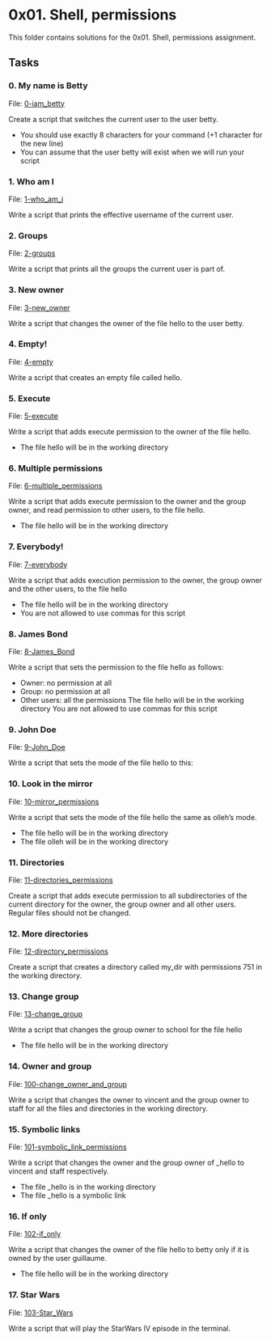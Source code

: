 # 0x01. Shell, permissions

This folder contains solutions for the 0x01. Shell, permissions assignment.

## Tasks

### 0. </u>My name is Betty</u>
File: [0-iam_betty](https://github.com/Ndunge-Makau/alx-system_engineering-devops/tree/master/0x01-shell_permissions/0-iam_betty)

Create a script that switches the current user to the user betty.

- You should use exactly 8 characters for your command (+1 character for the new line)
- You can assume that the user betty will exist when we will run your script


### 1. Who am I
File: [1-who_am_i](https://github.com/Ndunge-Makau/alx-system_engineering-devops/tree/master/0x01-shell_permissions/1-who_am_i)

Write a script that prints the effective username of the current user.


### 2. Groups
File: [2-groups](https://github.com/Ndunge-Makau/alx-system_engineering-devops/tree/master/0x01-shell_permissions/2-groups)

Write a script that prints all the groups the current user is part of.


### 3. New owner
File: [3-new_owner](https://github.com/Ndunge-Makau/alx-system_engineering-devops/tree/master/0x01-shell_permissions/3-new_owner)

Write a script that changes the owner of the file hello to the user betty.


### 4. Empty!
File: [4-empty](https://github.com/Ndunge-Makau/alx-system_engineering-devops/tree/master/0x01-shell_permissions/4-empty)

Write a script that creates an empty file called hello.


### 5. Execute
File: [5-execute](https://github.com/Ndunge-Makau/alx-system_engineering-devops/tree/master/0x01-shell_permissions/5-execute)

Write a script that adds execute permission to the owner of the file hello.

- The file hello will be in the working directory


### 6. Multiple permissions
File: [6-multiple_permissions](https://github.com/Ndunge-Makau/alx-system_engineering-devops/tree/master/0x01-shell_permissions/6-multiple_permissions)

Write a script that adds execute permission to the owner and the group owner, and read permission to other users, to the file hello.

- The file hello will be in the working directory


### 7. Everybody!
File: [7-everybody](https://github.com/Ndunge-Makau/alx-system_engineering-devops/tree/master/0x01-shell_permissions/7-everybody)

Write a script that adds execution permission to the owner, the group owner and the other users, to the file hello

- The file hello will be in the working directory
- You are not allowed to use commas for this script


### 8. James Bond
File: [8-James_Bond](https://github.com/Ndunge-Makau/alx-system_engineering-devops/tree/master/0x01-shell_permissions/8-James_Bond)

Write a script that sets the permission to the file hello as follows:

- Owner: no permission at all
- Group: no permission at all
- Other users: all the permissions
The file hello will be in the working directory You are not allowed to use commas for this script


### 9. John Doe
File: [9-John_Doe](https://github.com/Ndunge-Makau/alx-system_engineering-devops/tree/master/0x01-shell_permissions/9-John_Doe)

Write a script that sets the mode of the file hello to this:


### 10. Look in the mirror
File: [10-mirror_permissions](https://github.com/Ndunge-Makau/alx-system_engineering-devops/tree/master/0x01-shell_permissions/10-mirror_permissions)

Write a script that sets the mode of the file hello the same as olleh’s mode.

- The file hello will be in the working directory
- The file olleh will be in the working directory


### 11. Directories
File: [11-directories_permissions](https://github.com/Ndunge-Makau/alx-system_engineering-devops/tree/master/0x01-shell_permissions/11-directories_permissions)

Create a script that adds execute permission to all subdirectories of the current directory for the owner, the group owner and all other users. Regular files should not be changed.


### 12. More directories
File: [12-directory_permissions](https://github.com/Ndunge-Makau/alx-system_engineering-devops/tree/master/0x01-shell_permissions/12-directory_permissions)

Create a script that creates a directory called my_dir with permissions 751 in the working directory.


### 13. Change group
File: [13-change_group](https://github.com/Ndunge-Makau/alx-system_engineering-devops/tree/master/0x01-shell_permissions/13-change_group)

Write a script that changes the group owner to school for the file hello

- The file hello will be in the working directory


### 14. Owner and group
File: [100-change_owner_and_group](https://github.com/Ndunge-Makau/alx-system_engineering-devops/tree/master/0x01-shell_permissions/100-change_owner_and_group)

Write a script that changes the owner to vincent and the group owner to staff for all the files and directories in the working directory.


### 15. Symbolic links
File: [101-symbolic_link_permissions](https://github.com/Ndunge-Makau/alx-system_engineering-devops/tree/master/0x01-shell_permissions/101-symbolic_link_permissions)

Write a script that changes the owner and the group owner of _hello to vincent and staff respectively.

- The file _hello is in the working directory
- The file _hello is a symbolic link


### 16. If only
File: [102-if_only](https://github.com/Ndunge-Makau/alx-system_engineering-devops/tree/master/0x01-shell_permissions/102-if_only)

Write a script that changes the owner of the file hello to betty only if it is owned by the user guillaume.

- The file hello will be in the working directory


### 17. Star Wars
File: [103-Star_Wars](https://github.com/Ndunge-Makau/alx-system_engineering-devops/tree/master/0x01-shell_permissions/103-Star_Wars)

Write a script that will play the StarWars IV episode in the terminal.
